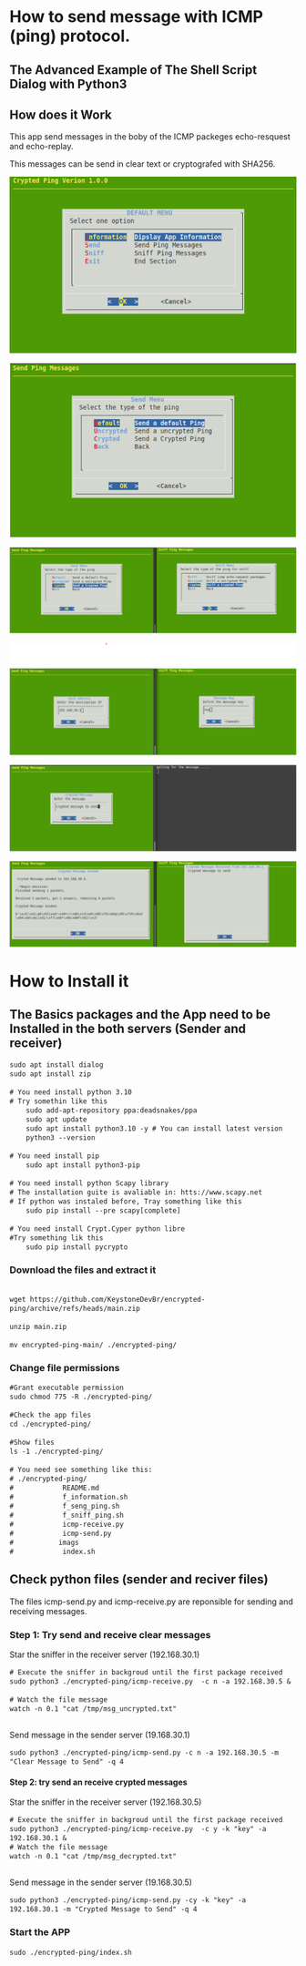 
# How to send message with ICMP (ping)  protocol.

## The Advanced Example of The Shell Script Dialog with Python3

## How does it Work 

This app send messages in the boby of the ICMP packeges echo-resquest and echo-replay.

This messages can be send in clear text or cryptografed with SHA256.


![](./imags/index.png)

![](./imags/send-menu.png)

![](./imags/send-sniff.png)

![](./imags/send-sniff2.png)

![](./imags/send-sniff3.png)

![](./imags/send-sniff4.png)


# How to Install it
## The Basics packages and the App need to be Installed in the both servers (Sender and receiver)

```
sudo apt install dialog
sudo apt install zip

# You need install python 3.10
# Try somethin like this
    sudo add-apt-repository ppa:deadsnakes/ppa
    sudo apt update
    sudo apt install python3.10 -y # You can install latest version
    python3 --version

# You need install pip
    sudo apt install python3-pip

# You need install python Scapy library 
# The installation guite is avaliable in: htts://www.scapy.net
# If python was instaled before, Tray something like this
    sudo pip install --pre scapy[complete]

# You need install Crypt.Cyper python libre
#Try something lik this
    sudo pip install pycrypto

```

 
### Download the files and extract it
```

wget https://github.com/KeystoneDevBr/encrypted-ping/archive/refs/heads/main.zip

unzip main.zip 

mv encrypted-ping-main/ ./encrypted-ping/

```

### Change file permissions

```
#Grant executable permission
sudo chmod 775 -R ./encrypted-ping/

#Check the app files
cd ./encrypted-ping/

#Show files
ls -1 ./encrypted-ping/

# You need see something like this:
# ./encrypted-ping/ 
#            README.md
#            f_information.sh
#            f_seng_ping.sh
#            f_sniff_ping.sh
#            icmp-receive.py
#            icmp-send.py
#           imags
#            index.sh
```

## Check python  files (sender and reciver files)

The files icmp-send.py and icmp-receive.py are reponsible for sending and receiving messages. 

### Step 1: Try send and receive clear messages


Star the sniffer in the receiver server (192.168.30.1)

```
# Execute the sniffer in backgroud until the first package received
sudo python3 ./encrypted-ping/icmp-receive.py  -c n -a 192.168.30.5 &

# Watch the file message
watch -n 0.1 "cat /tmp/msg_uncrypted.txt"


```

Send  message in the sender server (19.168.30.1)

```
sudo python3 ./encrypted-ping/icmp-send.py -c n -a 192.168.30.5 -m "Clear Message to Send" -q 4

```

#### Step 2: try send an receive crypted messages


Star the sniffer in the receiver server (192.168.30.5)
```
# Execute the sniffer in backgroud until the first package received
sudo python3 ./encrypted-ping/icmp-receive.py  -c y -k "key" -a 192.168.30.1 &
# Watch the file message
watch -n 0.1 "cat /tmp/msg_decrypted.txt"


```

Send  message in the sender server (19.168.30.5)

```
sudo python3 ./encrypted-ping/icmp-send.py -cy -k "key" -a 192.168.30.1 -m "Crypted Message to Send" -q 4

```

### Start the APP

```
sudo ./encrypted-ping/index.sh

```

